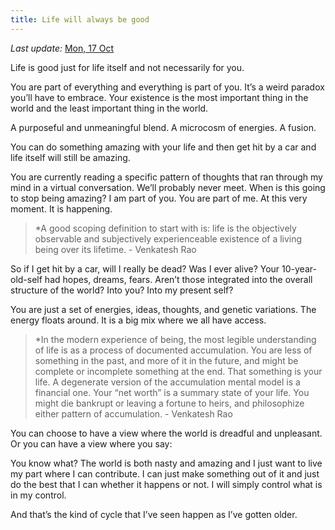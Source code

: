 ```yaml
---
title: Life will always be good
---
```

*Last update:* [Mon, 17 Oct](day://2022.10.17)

Life is good just for life itself and not necessarily for you.

You are part of everything and everything is part of you. It’s a weird paradox you’ll have to embrace. Your existence is the most important thing in the world and the least important thing in the world.

A purposeful and unmeaningful blend. A microcosm of energies. A fusion.

You can do something amazing with your life and then get hit by a car and life itself will still be amazing.

You are currently reading a specific pattern of thoughts that ran through my mind in a virtual conversation. We’ll probably never meet. When is this going to stop being amazing? I am part of you. You are part of me. At this very moment. It is happening.
> *A good scoping definition to start with is: life is the objectively observable and subjectively experienceable existence of a living being over its lifetime. - Venkatesh Rao


So if I get hit by a car, will I really be dead? Was I ever alive? Your 10-year-old-self had hopes, dreams, fears. Aren’t those integrated into the overall structure of the world? Into you? Into my present self?

You are just a set of energies, ideas, thoughts, and genetic variations. The energy floats around. It is a big mix where we all have access.

> *In the modern experience of being, the most legible understanding of life is as a process of documented accumulation. You are less of something in the past, and more of it in the future, and might be complete or incomplete something at the end. That something is your life. A degenerate version of the accumulation mental model is a financial one. Your “net worth” is a summary state of your life. You might die bankrupt or leaving a fortune to heirs, and philosophize either pattern of accumulation. - Venkatesh Rao

You can choose to have a view where the world is dreadful and unpleasant. Or you can have a view where you say:

You know what? The world is both nasty and amazing and I just want to live my part where I can contribute. I can just make something out of it and just do the best that I can whether it happens or not. I will simply control what is in my control.

And that’s the kind of cycle that I’ve seen happen as I’ve gotten older.

